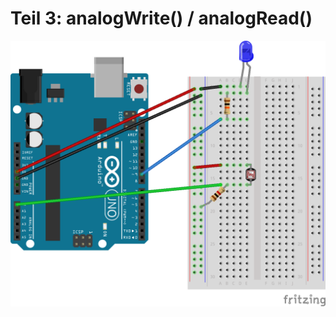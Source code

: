 # Teil 3: analogWrite() / analogRead()

![Teil_3_Breadboard.png](https://raw.githubusercontent.com/bdg-training/arduino-basics/main/Teil_3_AnalogReadWrite/Teil_3_Breadboard.png)